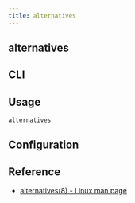 ```yaml
---
title: alternatives
---
```


## alternatives


## CLI

## Usage

```
alternatives
```

## Configuration

## Reference
- [alternatives\(8\) \- Linux man page](https://linux.die.net/man/8/alternatives)
